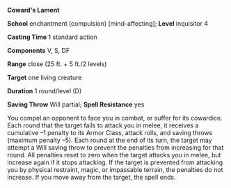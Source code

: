  **Coward's Lament**

**School** enchantment (compulsion) [mind-affecting]; **Level** inquisitor 4

**Casting Time** 1 standard action

**Components** V, S, DF

**Range** close (25 ft. + 5 ft./2 levels)

**Target** one living creature

**Duration** 1 round/level (D)

**Saving Throw** Will partial; **Spell Resistance** yes

You compel an opponent to face you in combat, or suffer for its cowardice. Each round that the target fails to attack you in melee, it receives a cumulative –1 penalty to its Armor Class, attack rolls, and saving throws (maximum penalty –5). Each round at the end of its turn, the target may attempt a Will saving throw to prevent the penalties from increasing for that round. All penalties reset to zero when the target attacks you in melee, but increase again if it stops attacking. If the target is prevented from attacking you by physical restraint, magic, or impassable terrain, the penalties do not increase. If you move away from the target, the spell ends.

